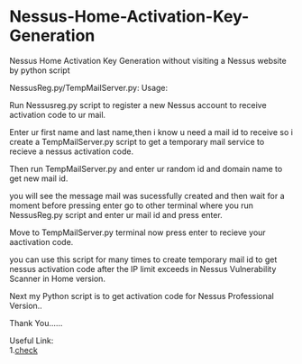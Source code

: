 # Nessus-Home-Activation-Key-Generation

Nessus Home Activation Key Generation without visiting a Nessus website by python script

NessusReg.py/TempMailServer.py:
Usage:

Run Nessusreg.py script to register a new Nessus account to receive activation code to ur mail.

Enter ur first name and last name,then i know u need a mail id to receive so i create a TempMailServer.py script to get a temporary mail service to recieve a nessus activation code.

Then run TempMailServer.py and enter ur random id and domain name to get new mail id.

you will see the message mail was sucessfully created and then wait for a moment before pressing enter go to other terminal where you run NessusReg.py script and enter ur mail id and press enter.

Move to TempMailServer.py terminal now press enter to recieve your aactivation code.

you can use this script for many times to create  temporary mail id to get nessus activation code after the IP limit exceeds in Nessus Vulnerability Scanner in Home version.

Next  my  Python script is to  get activation code for Nessus Professional Version..

Thank You......

Useful Link:
     <br>
     1.<a href="https://www.tenable.com/products/nessus-vulnerability-scanner">check</a>
